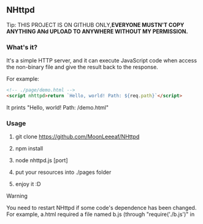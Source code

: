 ## NHttpd

Tip: THIS PROJECT IS ON G‍I‍T‍H‍U‍‍B ONLY,**EVERYONE MUSTN'T COPY ANYTHING ANd UPLOAD TO ANYWHERE WITHOUT MY PERMISSION.**

### What's it?

It's a simple HTTP server, and it can execute JavaScript code when access the non-binary file and give the result back to the response.

For example:

```html
<!-- ./page/demo.html -->
<script nhttpd>return `Hello, world! Path: ${req.path}`</script>
```

It prints "Hello, world! Path: /demo.html"

### Usage

1. git clone https://github.com/MoonLeeeaf/NHttpd

2. npm install

3. node nhttpd.js [port]

4. put your resources into ./pages folder

5. enjoy it :D

> [!WARNING]
> You need to restart NHttpd if some code's dependence has been changed. 
> For example, a.html required a file named b.js (through "require('./b.js')" in <script nhttpd>) , even you edit b.js,  a.html will still output the same result until you restart the server. 

### Credits

[express](https://github.com/expressjs/express)

[isBinaryFile](https://github.com/gjtorikian/isBinaryFile)

### License

```
MIT License

Copyright (c) 2024 满月叶

Permission is hereby granted, free of charge, to any person obtaining a copy
of this software and associated documentation files (the "Software"), to deal
in the Software without restriction, including without limitation the rights
to use, copy, modify, merge, publish, distribute, sublicense, and/or sell
copies of the Software, and to permit persons to whom the Software is
furnished to do so, subject to the following conditions:

The above copyright notice and this permission notice shall be included in all
copies or substantial portions of the Software.

THE SOFTWARE IS PROVIDED "AS IS", WITHOUT WARRANTY OF ANY KIND, EXPRESS OR
IMPLIED, INCLUDING BUT NOT LIMITED TO THE WARRANTIES OF MERCHANTABILITY,
FITNESS FOR A PARTICULAR PURPOSE AND NONINFRINGEMENT. IN NO EVENT SHALL THE
AUTHORS OR COPYRIGHT HOLDERS BE LIABLE FOR ANY CLAIM, DAMAGES OR OTHER
LIABILITY, WHETHER IN AN ACTION OF CONTRACT, TORT OR OTHERWISE, ARISING FROM,
OUT OF OR IN CONNECTION WITH THE SOFTWARE OR THE USE OR OTHER DEALINGS IN THE
SOFTWARE.
```
